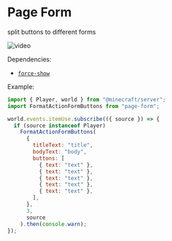 # Page Form

split buttons to different forms 

![video](./example.gif)

Dependencies:
- [`force-show`](../force-show/index.js)

Example:

```js
import { Player, world } from "@minecraft/server";
import FormatActionFormButtons from "page-form";

world.events.itemUse.subscribe(({ source }) => {
  if (source instanceof Player)
    FormatActionFormButtons(
      {
        titleText: "title",
        bodyText: "body",
        buttons: [
          { text: "text" },
          { text: "text" },
          { text: "text" },
          { text: "text" },
          { text: "text" },
        ],
      },
      3,
      source
    ).then(console.warn);
});

```